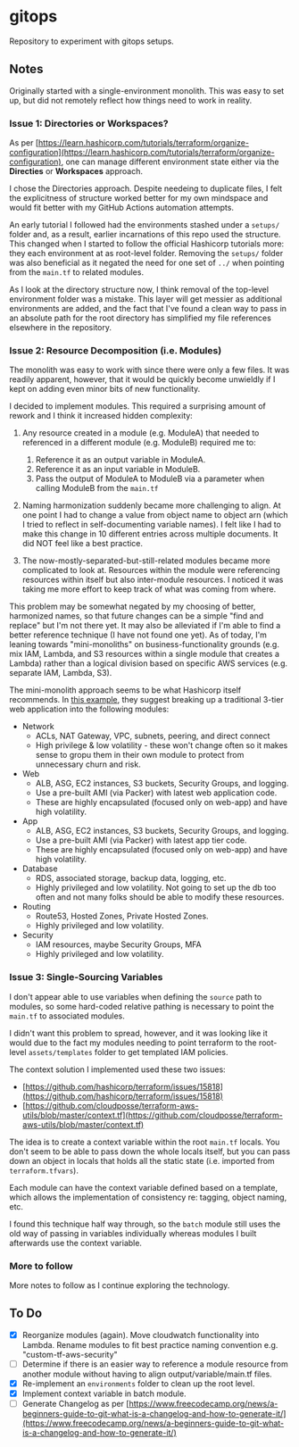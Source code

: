 # gitops
Repository to experiment with gitops setups.

## Notes
Originally started with a single-environment monolith. This was easy to set up, but did not remotely reflect how things need to work in reality.

### Issue 1: Directories or Workspaces?
As per [https://learn.hashicorp.com/tutorials/terraform/organize-configuration](https://learn.hashicorp.com/tutorials/terraform/organize-configuration), one can manage different environment state either via the **Directies** or **Workspaces** approach.

I chose the Directories approach. Despite needeing to duplicate files, I felt the explicitness of structure worked better for my own mindspace and would fit better with my GitHub Actions automation attempts.

An early tutorial I followed had the environments stashed under a `setups/` folder and, as a result, earlier incarnations of this repo used the structure. This changed when I started to follow the official Hashicorp tutorials more: they each environment at as root-level folder. Removing the `setups/` folder was also beneficial as it negated the need for one set of `../` when pointing from the `main.tf` to related modules.

As I look at the directory structure now, I think removal of the top-level environment folder was a mistake. This layer will get messier as additional environments are added, and the fact that I've found a clean way to pass in an absolute path for the root directory has simplified my file references elsewhere in the repository.


### Issue 2: Resource Decomposition (i.e. Modules)
The monolith was easy to work with since there were only a few files. It was readily apparent, however, that it would be quickly become unwieldly if I kept on adding even minor bits of new functionality.

I decided to implement modules. This required a surprising amount of rework and I think it increased hidden complexity:

1. Any resource created in a module (e.g. ModuleA) that needed to referenced in a different module (e.g. ModuleB) required me to:
    1. Reference it as an output variable in ModuleA.
    2. Reference it as an input variable in ModuleB.
    3. Pass the output of ModuleA to ModuleB via a parameter when calling ModuleB from the `main.tf`

2. Naming harmonization suddenly became more challenging to align. At one point I had to change a value from object name to object arn (which I tried to reflect in self-documenting variable names). I felt like I had to make this change in 10 different entries across multiple documents. It did NOT feel like a best practice.

3. The now-mostly-separated-but-still-related modules became more complicated to look at. Resources within the module were referencing resources within itself but also inter-module resources. I noticed it was taking me more effort to keep track of what was coming from where.

This problem may be somewhat negated by my choosing of better, harmonized names, so that future changes can be a simple "find and replace" but I'm not there yet. It may also be alleviated if I'm able to find a better reference technique (I have not found one yet). As of today, I'm leaning towards "mini-monoliths" on business-functionality grounds (e.g. mix IAM, Lambda, and S3 resources within a single module that creates a Lambda) rather than a logical division based on specific AWS services (e.g. separate IAM, Lambda, S3).

The mini-monolith approach seems to be what Hashicorp itself recommends. In [this example](https://github.com/cloudposse/terraform-aws-utils/blob/master/context.tf), they suggest breaking up a traditional 3-tier web application into the following modules:
* Network
    * ACLs, NAT Gateway, VPC, subnets, peering, and direct connect
    * High privilege & low volatility - these won't change often so it makes sense to gropu them in their own module to protect from unnecessary churn and risk.
* Web
    * ALB, ASG, EC2 instances, S3 buckets, Security Groups, and logging.
    * Use a pre-built AMI (via Packer) with latest web application code.
    * These are highly encapsulated (focused only on web-app) and have high volatility.
* App
    * ALB, ASG, EC2 instances, S3 buckets, Security Groups, and logging.
    * Use a pre-built AMI (via Packer) with latest app tier code.
    * These are highly encapsulated (focused only on web-app) and have high volatility.
* Database
    * RDS, associated storage, backup data, logging, etc.
    * Highly privileged and low volatility. Not going to set up the db too often and not many folks should be able to modify these resources.
* Routing
    * Route53, Hosted Zones, Private Hosted Zones.
    * Highly privileged and low volatility.
* Security
    * IAM resources, maybe Security Groups, MFA
    * Highly privileged and low volatility.


### Issue 3: Single-Sourcing Variables
I don't appear able to use variables when defining the `source` path to modules, so some hard-coded relative pathing is necessary to point the `main.tf` to associated modules.

I didn't want this problem to spread, however, and it was looking like it would due to the fact my modules needing to point terraform to the root-level `assets/templates` folder to get templated IAM policies.

The context solution I implemented used these two issues:

* [https://github.com/hashicorp/terraform/issues/15818](https://github.com/hashicorp/terraform/issues/15818)
* [https://github.com/cloudposse/terraform-aws-utils/blob/master/context.tf](https://github.com/cloudposse/terraform-aws-utils/blob/master/context.tf)

The idea is to create a context variable within the root `main.tf` locals. You don't seem to be able to pass down the whole locals itself, but you can pass down an object in locals that holds all the static state (i.e. imported from `terraform.tfvars`).

Each module can have the context variable defined based on a template, which allows the implementation of consistency re: tagging, object naming, etc.

I found this technique half way through, so the `batch` module still uses the old way of passing in variables individually whereas modules I built afterwards use the context variable.



### More to follow
More notes to follow as I continue exploring the technology.

## To Do
- [x] Reorganize modules (again). Move cloudwatch functionality into Lambda. Rename modules to fit best practice naming convention e.g. "custom-tf-aws-security"
- [ ] Determine if there is an easier way to reference a module resource from another module without having to align output/variable/main.tf files.
- [x] Re-implement an `environments` folder to clean up the root level.
- [x] Implement context variable in batch module.
- [ ] Generate Changelog as per [https://www.freecodecamp.org/news/a-beginners-guide-to-git-what-is-a-changelog-and-how-to-generate-it/](https://www.freecodecamp.org/news/a-beginners-guide-to-git-what-is-a-changelog-and-how-to-generate-it/)
